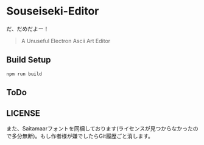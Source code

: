 # Souseiseki-Editor

だ、だめだよー！
> A Unuseful Electron Ascii Art Editor

## Build Setup

    npm run build

## ToDo

## LICENSE
また、Saitamaarフォントを同梱しております(ライセンスが見つからなかったので多分無断)。もし作者様が嫌でしたらGit履歴ごと消します。
